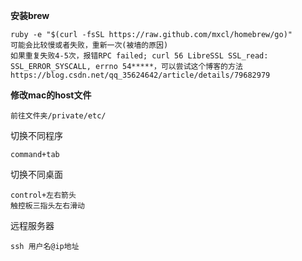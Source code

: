 **安装brew**

```
ruby -e "$(curl -fsSL https://raw.github.com/mxcl/homebrew/go)"
可能会比较慢或者失败，重新一次(被墙的原因)
如果重复失败4-5次，报错RPC failed; curl 56 LibreSSL SSL_read: SSL_ERROR_SYSCALL, errno 54*****，可以尝试这个博客的方法https://blog.csdn.net/qq_35624642/article/details/79682979
```

**修改mac的host文件**

```
前往文件夹/private/etc/
```

切换不同程序

```
command+tab
```

切换不同桌面

```
control+左右箭头
触控板三指头左右滑动
```

远程服务器

```
ssh 用户名@ip地址
```

